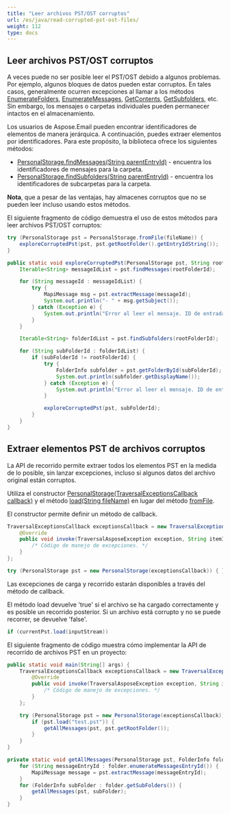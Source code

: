```yaml
---
title: "Leer archivos PST/OST corruptos"
url: /es/java/read-corrupted-pst-ost-files/
weight: 112
type: docs
---
```


## **Leer archivos PST/OST corruptos**

A veces puede no ser posible leer el PST/OST debido a algunos problemas. Por ejemplo, algunos bloques de datos pueden estar corruptos. En tales casos, generalmente ocurren excepciones al llamar a los métodos [EnumerateFolders](https://reference.aspose.com/email/java/com.aspose.email/folderinfo/#enumerateFolders--), [EnumerateMessages](https://reference.aspose.com/email/java/com.aspose.email/folderinfo/#enumerateMessages--), [GetContents](https://reference.aspose.com/email/java/com.aspose.email/folderinfo/#getContents--), [GetSubfolders](https://reference.aspose.com/email/java/com.aspose.email/folderinfo/#getSubFolders--), etc. Sin embargo, los mensajes o carpetas individuales pueden permanecer intactos en el almacenamiento.

Los usuarios de Aspose.Email pueden encontrar identificadores de elementos de manera jerárquica. A continuación, puedes extraer elementos por identificadores. Para este propósito, la biblioteca ofrece los siguientes métodos:

- [PersonalStorage.findMessages(String parentEntryId)](https://reference.aspose.com/email/java/com.aspose.email/personalstorage/#findMessages-java.lang.String-) - encuentra los identificadores de mensajes para la carpeta.
- [PersonalStorage.findSubfolders(String parentEntryId)](https://reference.aspose.com/email/java/com.aspose.email/personalstorage/#findSubfolders-java.lang.String-) - encuentra los identificadores de subcarpetas para la carpeta.

**Nota**, que a pesar de las ventajas, hay almacenes corruptos que no se pueden leer incluso usando estos métodos.

El siguiente fragmento de código demuestra el uso de estos métodos para leer archivos PST/OST corruptos:

```java
try (PersonalStorage pst = PersonalStorage.fromFile(fileName)) {
    exploreCorruptedPst(pst, pst.getRootFolder().getEntryIdString());
}

public static void exploreCorruptedPst(PersonalStorage pst, String rootFolderId) {
    Iterable<String> messageIdList = pst.findMessages(rootFolderId);

    for (String messageId : messageIdList) {
        try {
            MapiMessage msg = pst.extractMessage(messageId);
            System.out.println("- " + msg.getSubject());
        } catch (Exception e) {
            System.out.println("Error al leer el mensaje. ID de entrada: " + messageId);
        }
    }

    Iterable<String> folderIdList = pst.findSubfolders(rootFolderId);

    for (String subFolderId : folderIdList) {
        if (subFolderId != rootFolderId) {
            try {
                FolderInfo subfolder = pst.getFolderById(subFolderId);
                System.out.println(subfolder.getDisplayName());
            } catch (Exception e) {
                System.out.println("Error al leer el mensaje. ID de entrada: " + subFolderId);
            }

            exploreCorruptedPst(pst, subFolderId);
        }
    }
}
```
## **Extraer elementos PST de archivos corruptos**

La API de recorrido permite extraer todos los elementos PST en la medida de lo posible, sin lanzar excepciones, incluso si algunos datos del archivo original están corruptos.

Utiliza el constructor [PersonalStorage(TraversalExceptionsCallback callback)](https://reference.aspose.com/email/java/com.aspose.email/personalstorage/#PersonalStorage-com.aspose.email.TraversalExceptionsCallback-) y el método [load(String fileName)](https://reference.aspose.com/email/java/com.aspose.email/personalstorage/#load-java.lang.String-) en lugar del método [fromFile](https://reference.aspose.com/email/java/com.aspose.email/personalstorage/#fromFile-java.lang.String-).

El constructor permite definir un método de callback.

```java
TraversalExceptionsCallback exceptionsCallback = new TraversalExceptionsCallback() {
    @Override
    public void invoke(TraversalAsposeException exception, String itemId) {
        /* Código de manejo de excepciones. */
    }
};

try (PersonalStorage pst = new PersonalStorage(exceptionsCallback)) { }
```
Las excepciones de carga y recorrido estarán disponibles a través del método de callback.

El método load devuelve 'true' si el archivo se ha cargado correctamente y es posible un recorrido posterior. Si un archivo está corrupto y no se puede recorrer, se devuelve 'false'.

```java
if (currentPst.load(inputStream))
```
El siguiente fragmento de código muestra cómo implementar la API de recorrido de archivos PST en un proyecto:

```java
public static void main(String[] args) {
    TraversalExceptionsCallback exceptionsCallback = new TraversalExceptionsCallback() {
        @Override
        public void invoke(TraversalAsposeException exception, String itemId) {
            /* Código de manejo de excepciones. */
        }
    };

    try (PersonalStorage pst = new PersonalStorage(exceptionsCallback)) {
        if (pst.load("test.pst")) {
            getAllMessages(pst, pst.getRootFolder());
        }
    }
}

private static void getAllMessages(PersonalStorage pst, FolderInfo folder) {
    for (String messageEntryId : folder.enumerateMessagesEntryId()) {
        MapiMessage message = pst.extractMessage(messageEntryId);
    }
    for (FolderInfo subFolder : folder.getSubFolders()) {
        getAllMessages(pst, subFolder);
    }
}
```